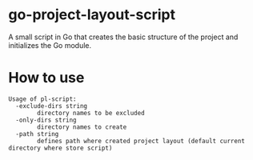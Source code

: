 # go-project-layout-script
A small script in Go that creates the basic structure of the project and initializes the Go module.

# How to use
```
Usage of pl-script:
  -exclude-dirs string
        directory names to be excluded
  -only-dirs string
        directory names to create
  -path string
        defines path where created project layout (default current directory where store script)
```

